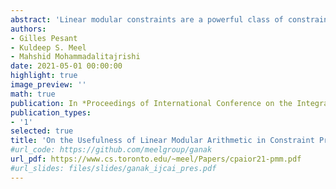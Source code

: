```yaml
---
abstract: 'Linear modular constraints are a powerful class of constraints that arise naturally in cryptanalysis, checksums, hash functions, and the like. Given their importance, the past few years have witnessed the design of combinatorial solvers with native support for linear modular constraints, and the availability of such solvers has led to the emergence of new applications. While there exist global constraints in CP that consider congruence classes over domain values, linear modular arithmetic constraints have yet to appear in the global constraint catalogue despite their past investigation in the context of model counting for CSPs. In this work we seek to remedy the situation by advocating the integration of linear modular constraints in state-of-the-art CP solvers. Contrary to previous belief, we conclude from an empirical investigation that Gauss-Jordan Elimination based techniques can provide an efficient and scalable way to handle linear modular constraints. On the theoretical side, we remark on the pairwise independence offered by hash functions based on linear modular constraints, and then discuss the design of hashing-based model counters for CP, supported by empirical results showing the accuracy and computational savings that can be achieved. We further demonstrate the usefulness of native support for linear modular constraints with applications to checksums and model counting.'
authors:
- Gilles Pesant
- Kuldeep S. Meel
- Mahshid Mohammadalitajrishi
date: 2021-05-01 00:00:00
highlight: true
image_preview: ''
math: true
publication: In *Proceedings of International Conference on the Integration of Constraint Programming, Artificial Intelligence, and Operations Research* (CPAIOR)
publication_types:
- '1'
selected: true
title: 'On the Usefulness of Linear Modular Arithmetic in Constraint Programming'
#url_code: https://github.com/meelgroup/ganak
url_pdf: https://www.cs.toronto.edu/~meel/Papers/cpaior21-pmm.pdf
#url_slides: files/slides/ganak_ijcai_pres.pdf
---
```


